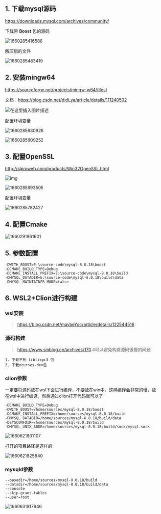 ## 1. 下载mysql源码

https://downloads.mysql.com/archives/community/

下载带 **Boost** 包的源码

![1660285416588](images/1660285416588.png)

解压后的文件

![1660285483419](images/1660285483419.png)



## 2. 安装mingw64

 https://sourceforge.net/projects/mingw-w64/files/

文档：https://blog.csdn.net/didi_ya/article/details/111240502

 ![在这里插入图片描述](images/07d4bb46d11e4fb5a82d92eb1f144fb2.jpeg) 

配置环境变量

![1660285630928](images/1660285630928.png)

![1660285609252](images/1660285609252.png)

## 3. 配置OpenSSL

 http://slproweb.com/products/Win32OpenSSL.html 

 ![img](images/787949db5f624326b1651031c3b68764.png) 

![1660285693505](images/1660285693505.png)

配置环境变量

![1660285782427](images/1660285782427.png)

## 4. 配置Cmake



![1660291861601](images/1660291861601.png)

## 5. 参数配置

```text
-DWITH_BOOST=E:\source-code\mysql-8.0.18\boost
-DCMAKE_BUILD_TYPE=Debug
-DCMAKE_INSTALL_PREFIX=E:\source-code\mysql-8.0.18\build
-DMYSQL_DATADIR=E:\source-code\mysql-8.0.18\build\data
-DMYSQL_MAINTAINER_MODE=false
```







## 6. WSL2+Clion进行构建

### wsl安装

> https://blog.csdn.net/maybeYoc/article/details/122544516

### 源码构建

> https://www.sinblog.cn/archives/170  #可以避免构建源码很慢的问题

```text
1. 下载不到 libtirpc3 包
2. 下载ncurses-dev包
```

### clion参数

一定要将源码放在wsl下面进行编译，不要放在win中，这样编译会非常的慢，放在wsl中进行编译，然后通过clion打开代码就可以了

```text
-DCMAKE_BUILD_TYPE=Debug
-DWITH_BOOST=/home/sources/mysql-8.0.18/boost
-DCMAKE_INSTALL_PREFIX=/home/sources/mysql-8.0.18/build
-DMYSQL_DATADIR=/home/sources/mysql-8.0.18/build/data
-DSYSCONFDIR=/home/sources/mysql-8.0.18/build
-DMYSQL_UNIX_ADDR=/home/sources/mysql-8.0.18/build/sock/mysql.sock
```

![1660621801107](images/1660621801107.png)

打开的项目路径是这样的

![1660621825840](images/1660621825840.png)

### mysqld参数

```text
--basedir=/home/sources/mysql-8.0.18/build
--datadir=/home/sources/mysql-8.0.18/build/data
--console
--skip-grant-tables
--user=root
```

![1660631817946](images/1660631817946.png)

